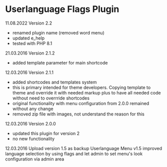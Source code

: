 # Userlanguage Flags Plugin

11.08.2022 Version 2.2
- renamed plugin name (removed word menu)
- updated e_help
- tested with PHP 8.1

21.03.2016 Version 2.1.2 
- added template parameter for main shortcode

12.03.2016 Version 2.1.1   
- added shortcodes and templates system
- this is primary intended for theme developers. Copying template to theme and override it with needed markup plus to have all needed code without need to overrride shortcodes
- original functionality with menu configuration from 2.0.0 remained without any change
- removed zip file with images, not understand the reason for this

12.03.2016 Version 2.0.0 
- updated this plugin for version 2
- no new functionality

12.03.2016 Upload version 1.5 as backup
Userlanguage Menu v1.5 improved language selection by using flags and let admin to set menu's look configuration via admin area



